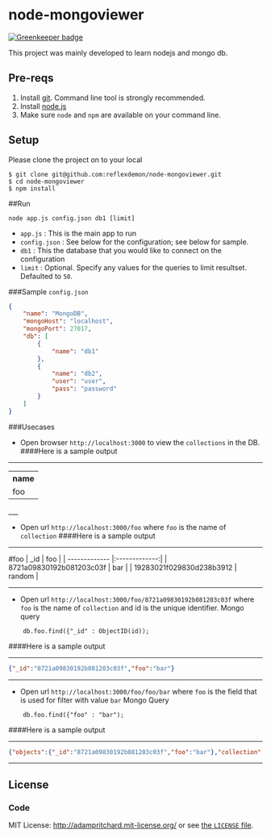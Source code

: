 node-mongoviewer
================

[![Greenkeeper badge](https://badges.greenkeeper.io/reflexdemon/node-mongoviewer.svg)](https://greenkeeper.io/)

This project was mainly developed to learn nodejs and mongo db.

## Pre-reqs

1. Install [git][1]. Command line tool is strongly recommended.
2. Install [node.js][2] 
3. Make sure `node` and `npm` are available on your command line.


## Setup

Please clone the project on to your local

```
$ git clone git@github.com:reflexdemon/node-mongoviewer.git
$ cd node-mongoviewer
$ npm install
```
##Run
```
node app.js config.json db1 [limit]
```
* `app.js` : This is the main app to run
* `config.json` : See below for the configuration; see below for sample.
* `db1` : This the database that you would like to connect on the configuration
* `limit` : Optional. Specify any values for the queries to limit resultset. Defaulted to `50`.


###Sample `config.json`
```json
{
    "name": "MongoDB",
    "mongoHost": "localhost",
    "mongoPort": 27017,
    "db": [ 
        {
            "name": "db1"
        },
        {
            "name": "db2",
            "user": "user",
            "pass": "password"
        }
    ]
}
```
###Usecases

* Open browser `http://localhost:3000` to view the `collections` in the DB.
####Here is a sample output
___
<table>
<tr><th>name</th></tr>
<tr><td>foo</td></tr>
</table>
___

* Open url `http://localhost:3000/foo` where `foo` is the name of `collection`
####Here is a sample output
___
#foo
| _id        | foo           |
| ------------- |:-------------:|
| 8721a09830192b081203c03f      | bar |
| 19283021f029830d238b3912      | random |

___

* Open url `http://localhost:3000/foo/8721a09830192b081203c03f` where `foo` is the name of `collection` and id is the unique identifier.
Mongo query
```
	db.foo.find({"_id" : ObjectID(id));
```
####Here is a sample output
___
```json
{"_id":"8721a09830192b081203c03f","foo":"bar"}
```
___
* Open url `http://localhost:3000/foo/foo/bar` where `foo` is the field that is used for filter with value `bar`
Mongo Query
```mongo
	db.foo.find({"foo" : "bar");
```
####Here is a sample output
___
```json
{"objects":{"_id":"8721a09830192b081203c03f","foo":"bar"},"collection":"foo"}
```
___



## License

### Code

MIT License: http://adampritchard.mit-license.org/ or see [the `LICENSE` file](https://github.com/reflexdemon/node-mongoviewer/blob/master/LICENSE).

[1]: https://help.github.com/articles/set-up-git 'git setup'
[2]: http://nodejs.org/ 'node.js'
